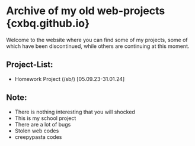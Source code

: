 # Archive of my old web-projects {cxbq.github.io}
Welcome to the website where you can find some of my projects, some of which have been discontinued, while others are continuing at this moment.

## Project-List:
- Homework Project (/sb/) [05.09.23-31.01.24]

## Note:
- There is nothing interesting that you will shocked
- This is my school project
- There are a lot of bugs
- Stolen web codes
- creepypasta codes
